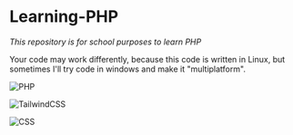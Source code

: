 # Learning-PHP

_This repository is for school purposes to learn PHP_

Your code may work differently, because this code is written in Linux, but sometimes I'll try code in windows and make it "multiplatform".

![PHP](https://img.shields.io/badge/PHP-black?style=for-the-badge&logo=php&logoColorC=white)

![TailwindCSS](https://img.shields.io/badge/TailwindCSS-555555?style=for-the-badge&logo=tailwindcss&logoColorC=00bcff)

![CSS](https://img.shields.io/badge/CSS-000?style=for-the-badge&logo=css&logoColorC=white)

